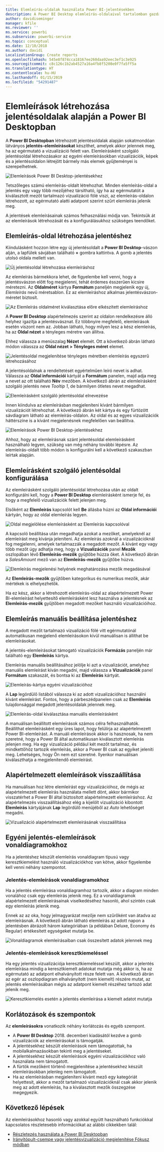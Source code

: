 ```yaml
---
title: Elemleírás-oldalak használata Power BI-jelentésekben
description: A Power BI Desktop elemleírás-oldalaival tartalomban gazdag elemleírások hozhatók létre a jelentésekben használt vizualizációkhoz
author: davidiseminger
manager: kfile
ms.reviewer: ''
ms.service: powerbi
ms.subservice: powerbi-service
ms.topic: conceptual
ms.date: 12/10/2018
ms.author: davidi
LocalizationGroup: Create reports
ms.openlocfilehash: 545e8f874cca18167ee260daa92eec3ef1c3e925
ms.sourcegitcommit: c8c126c1b2ab4527a16a4fb8f5208e0f7fa5ff5a
ms.translationtype: HT
ms.contentlocale: hu-HU
ms.lasthandoff: 01/15/2019
ms.locfileid: "54291487"
---
```

# <a name="create-tooltips-based-on-report-pages-in-power-bi-desktop"></a>Elemleírások létrehozása jelentésoldalak alapján a Power BI Desktopban
A **Power BI Desktopban** létrehozott jelentésoldalak alapján sokatmondóan látványos **jelentés-elemleírásokat** készíthet, amelyek akkor jelennek meg, ha az egérmutató a vizualizáció felett van. Elemleírásként szolgáló jelentésoldal létrehozásakor az egyéni elemleírásokban vizualizációk, képek és a jelentésoldalon létrejött bármely más elemek gyűjteményei is szerepelhetnek. 

![Elemleírások Power BI Desktop-jelentésekhez](media/desktop-tooltips/desktop-tooltips_00a.png)

Tetszőleges számú elemleírás-oldalt létrehozhat. Minden elemleírás-oldal a jelentés egy vagy több mezőjéhez társítható, így ha az egérmutatót a kiválasztott mezőt tartalmazó vizualizáció fölé viszi, az elemleírás-oldalon létrehozott, az egérmutató alatti adatpont szerint szűrt elemleírás jelenik meg. 

A jelentések elemleírásainak számos felhasználási módja van. Tekintsük át az elemleírások létrehozását és a konfigurálásukhoz szükséges teendőket.

## <a name="create-a-report-tooltip-page"></a>Elemleírás-oldal létrehozása jelentéshez
Kiindulásként hozzon létre egy új jelentésoldalt a **Power BI Desktop**-vászon alján, a lapfülek sávjában található **+** gombra kattintva. A gomb a jelentés utolsó oldala mellett van. 

![Új jelentésoldal létrehozása elemleíráshoz](media/desktop-tooltips/desktop-tooltips_02.png)

Az elemleírás bármekkora lehet, de figyelembe kell venni, hogy a jelentésvászon előtt fog megjelenni, tehát érdemes ésszerűen kicsire méretezni. Az **Oldalméret** kártya **Formátum** paneljén megjelenik egy új, *Elemleírás* nevű méretsablon. Ez az elemleíráshoz alkalmas jelentésvászon-méretet biztosít.

![Az Elemleírás oldalméret kiválasztása előre elkészített elemleíráshoz](media/desktop-tooltips/desktop-tooltips_03.png)

A **Power BI Desktop** alapértelmezés szerint az oldalon rendelkezésre álló helyhez igazítja a jelentésvásznat. Ez többnyire megfelelő, elemleírások esetén viszont nem az. Jobban látható, hogy milyen lesz a kész elemleírás, ha az **Oldal nézet** a tényleges méretre van állítva. 

Ehhez válassza a menüszalag **Nézet** elemét. Ott a következő ábrán látható módon válassza az **Oldal nézet > Tényleges méret** elemet.

![Jelentésoldal megjelenítése tényleges méretben elemleírás egyszerű létrehozásához](media/desktop-tooltips/desktop-tooltips_04.png)

A jelentésoldalnak a rendeltetését egyértelműen leíró nevet is adhat. Válassza az **Oldal információi** kártyát a **Formátum** panelen, majd adja meg a nevet az ott található **Név** mezőben. A következő ábrán az elemleírásként szolgáló jelentés neve *Tooltip 1*, de bármilyen ötletes nevet megadhat.

![Elemleírásként szolgáló jelentésoldal elnevezése](media/desktop-tooltips/desktop-tooltips_05.png)

Innen kiindulva az elemleírásban megjeleníteni kívánt bármilyen vizualizációt létrehozhat. A következő ábrán két kártya és egy fürtözött sávdiagram látható az elemleírás-oldalon. Az oldal és az egyes vizualizációk háttérszíne is a kívánt megjelenésnek megfelelően van beállítva.

![Elemleírások Power BI Desktop-jelentésekhez](media/desktop-tooltips/desktop-tooltips_06.png)

Ahhoz, hogy az elemleírásnak szánt jelentésoldal elemleírásként használható legyen, szükség van még néhány további lépésre. Az elemleírás-oldalt több módon is konfigurálni kell a következő szakaszban leírtak alapján. 

## <a name="configure-your-tooltip-report-page"></a>Elemleírásként szolgáló jelentésoldal konfigurálása

Az elemleírásként szolgáló jelentésoldal létrehozása után az oldalt konfigurálni kell, hogy a **Power BI Desktop** elemleírásként ismerje fel, és hogy a megfelelő vizualizációk felett jelenjen meg.

Elsőként az **Elemleírás** kapcsolót kell **Be** állásba húzni az **Oldal információi** kártyán, hogy az oldal elemleírás legyen. 

![Oldal megjelölése elemleírásként az Elemleírás kapcsolóval](media/desktop-tooltips/desktop-tooltips_07.png)

A kapcsoló beállítása után megadhatja azokat a mezőket, amelyeknél az elemleírást meg kívánja jeleníteni. Az elemleírás azoknál a vizualizációknál fog megjelenni, amelyek tartalmazzák a megadott mezőt. A kívánt egy vagy több mezőt úgy adhatja meg, hogy a **Vizualizációk** panel **Mezők** oszlopában lévő **Elemleírás-mezők** gyűjtőbe húzza őket. A következő ábrán a *SalesAmount* mező van az **Elemleírás-mezők** gyűjtőbe húzva.

![Elemleírás megjelenési helyének meghatározása mezők megadásával](media/desktop-tooltips/desktop-tooltips_08.png)
 
Az **Elemleírás-mezők** gyűjtőben kategorikus és numerikus mezők, akár mértékek is elhelyezhetők.

Ha ez kész, akkor a létrehozott elemleírás-oldal az alapértelmezett Power BI-elemleírást helyettesítő elemleírásként lesz használva a jelentésnek az **Elemleírás-mezők** gyűjtőben megadott mezőket használó vizualizációihoz.

## <a name="manually-setting-a-report-tooltip"></a>Elemleírás manuális beállítása jelentéshez

A megadott mezőt tartalmazó vizualizáció fölé vitt egérmutatónál automatikusan megjelenő elemleírásokon kívül manuálisan is állíthat be elemleírásokat. 

A jelentés-elemleírásokat támogató vizualizációk **Formázás** paneljén már található egy **Elemleírás** kártya. 

Elemleírás manuális beállításához jelölje ki azt a vizualizációt, amelyhez manuális elemleírást kíván megadni, majd válassza a **Vizualizációk** panel **Formátum** szakaszát, és bontsa ki az **Elemleírás** kártyát.

![Elemleírás-kártya egyéni vizualizációhoz](media/desktop-tooltips/desktop-tooltips_09.png)

A **Lap** legördülő listából válassza ki az adott vizualizációhoz használni kívánt elemleírást. Fontos, hogy a párbeszédpanelen csak az **Elemleírás** tulajdonsággal megadott jelentésoldalak jelennek meg.

![Elemleírás-oldal kiválasztása manuális elemleírásként](media/desktop-tooltips/desktop-tooltips_10.png)

A manuálisan beállított elemleírások számos célra felhasználhatók. Beállíthat elemleírásként egy üres lapot, hogy felülírja az alapértelmezett Power BI-elemleírást. A manuáli elemleírások akkor is hasznosak, ha nem szeretné, hogy a Power BI által automatikusan kiválasztott elemleírás jelenjen meg. Ha egy vizualizáció például két mezőt tartalmaz, és mindkettőhöz tartozik elemleírás, akkor a Power BI csak az egyiket jeleníti meg. Lehetséges, hogy Ön nem ezt szeretné. Ilyenkor manuálisan kiválaszthatja a megjelenítendő elemleírást.

## <a name="reverting-to-default-tooltips"></a>Alapértelmezett elemleírások visszaállítása

Ha manuálisan hoz létre elemleírást egy vizualizációhoz, de mégis az alapértelmezett elemleírás használata mellett dönt, akkor bármikor visszatérhet a Power BI által biztosított alapértelmezett elemleíráshoz. Az alapértelmezés visszaállításához elég a kijelölt vizualizáció kibontott **Elemleírás** kártyájának **Lap** legördülő menüjéből az *Auto* lehetőséget megadni.

![Vizualizáció alapértelmezett elemleírásának visszaállítása](media/desktop-tooltips/desktop-tooltips_11.png)

## <a name="custom-report-tooltips-and-line-charts"></a>Egyéni jelentés-elemleírások vonaldiagramokhoz

Ha a jelentéshez készült elemleírás vonaldiagram típusú vagy keresztkiemelést használó vizualizációkhoz van kötve, akkor figyelembe kell venni néhány szempontot.

### <a name="report-tooltips-and-line-charts"></a>Jelentés-elemleírások vonaldiagramokhoz

Ha a jelentés elemleírása vonaldiagramhoz tartozik, akkor a diagram minden vonalához csak egy elemleírás jelenik meg. Ez a vonaldiagramok alapértelmezett elemleírásainak viselkedéséhez hasonló, ahol szintén csak egy elemleírás jelenik meg. 

Ennek az az oka, hogy jelmagyarázat mezője nem szűrőként van átadva az elemleírásnak. A következő ábrán látható elemleírás az adott napon a jelentésben ábrázolt három kategóriában (a példában Deluxe, Economy és Regular) értékesített egységeket mutatja be. 

![Vonaldiagramok elemleírásaiban csak összesített adatok jelennek meg](media/desktop-tooltips/desktop-tooltips_12.png)

### <a name="report-tooltips-and-cross-highlighting"></a>Jelentés-elemleírások keresztkiemeléssel

Ha egy jelentés vizualizációja keresztkiemeléssel készült, akkor a jelentés elemleírása mindig a keresztkiemelt adatokat mutatja még akkor is, ha az egérmutató az adatpont elhalványított része felett van. A következő ábrán az egér az oszlopdiagram elhalványított (nem kiemelt) részére mutat, az jelentés elemleírásában mégis az adatpont kiemelt részéhez tartozó adat jelenik meg.

![Keresztkiemelés esetén a jelentés elemleírása a kiemelt adatot mutatja](media/desktop-tooltips/desktop-tooltips_13.png)



## <a name="limitations-and-considerations"></a>Korlátozások és szempontok
Az **elemleírásokra** vonatkozik néhány korlátozás és egyéb szempont.

* A **Power BI Desktop** 2018. decemberi kiadásától kezdve a gomb vizualizációk az elemleírásokat is támogatják.
* A jelentésekhez készült elemleírások nem támogatottak, ha mobilalkalmazásokban tekinti meg a jelentéseket. 
* A jelentésekhez készült elemleírások egyéni vizualizációkhoz való használata nem támogatott. 
* A fürtök mezőként történő megjelenítése a jelentésekhez készült elemleírásokban jelenleg nem támogatott. 
* Ha az elemleírásban megjeleníteni kívánt mező egy kategóriát helyettesít, akkor a mezőt tartalmazó vizualizációknál csak akkor jelenik meg az adott elemleírás, ha a kiválasztott mezők összegzése megegyezik. 



## <a name="next-steps"></a>Következő lépések
Az elemleírásokhoz hasonló vagy azokkal együtt használható funkciókkal kapcsolatos részletesebb információkat az alábbi cikkekben talál:

* [Részletezés használata a Power BI Desktopban](desktop-drillthrough.md)
* [Irányítópult-csempe vagy jelentésvizualizáció megjelenítése Fókusz módban](consumer/end-user-focus.md)

